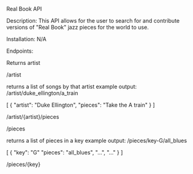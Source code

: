 Real Book API

Description:
This API allows for the user to search for and contribute versions of "Real Book" jazz pieces for the world to use.

Installation:
N/A


Endpoints:

Returns artist

/artist

returns a list of songs by that artist
example output: /artist/duke_ellington/a_train

[
    {
        "artist": "Duke Ellington",
        "pieces": "Take the A train"
    }
]

/artist/{artist}/pieces

/pieces

returns a list of pieces in a key
example output: /pieces/key-G/all_blues

[
    {
        "key": "G"
        "pieces": "all_blues", "...", "..."
    }
]

/pieces/{key}

